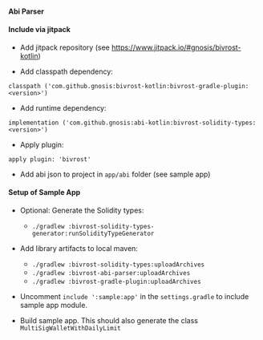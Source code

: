 #### Abi Parser


#### Include via jitpack

* Add jitpack repository (see https://www.jitpack.io/#gnosis/bivrost-kotlin)

* Add classpath dependency:
```
classpath ('com.github.gnosis:bivrost-kotlin:bivrost-gradle-plugin:<version>')
```

* Add runtime dependency:
```
implementation ('com.github.gnosis:abi-kotlin:bivrost-solidity-types:<version>')
```

* Apply plugin:
```
apply plugin: 'bivrost'
```

* Add abi json to project in `app/abi` folder (see sample app)



#### Setup of Sample App
* Optional: Generate the Solidity types:
  - `./gradlew :bivrost-solidity-types-generator:runSolidityTypeGenerator`
* Add library artifacts to local maven:
  - `./gradlew :bivrost-solidity-types:uploadArchives`
  - `./gradlew :bivrost-abi-parser:uploadArchives`
  - `./gradlew :bivrost-gradle-plugin:uploadArchives`
  
* Uncomment `include ':sample:app'` in the `settings.gradle` to include sample app module.

* Build sample app. This should also generate the class `MultiSigWalletWithDailyLimit`